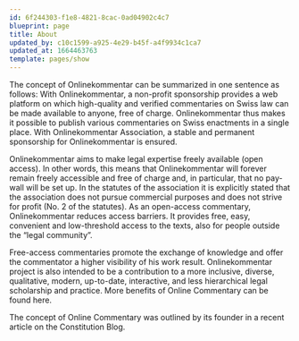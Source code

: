 ```yaml
---
id: 6f244303-f1e8-4821-8cac-0ad04902c4c7
blueprint: page
title: About
updated_by: c10c1599-a925-4e29-b45f-a4f9934c1ca7
updated_at: 1664463763
template: pages/show
---
```

<p>The concept of Onlinekommentar can be summarized in one sentence as follows: With Onlinekommentar, a non-profit sponsorship provides a web platform on which high-quality and verified commentaries on Swiss law can be made available to anyone, free of charge. Onlinekommentar thus makes it possible to publish various commentaries on Swiss enactments in a single place. With Onlinekommentar Association, a stable and permanent sponsorship for Onlinekommentar is ensured.</p><p>Onlinekommentar aims to make legal expertise freely available (open access). In other words, this means that Onlinekommentar will forever remain freely accessible and free of charge and, in particular, that no pay-wall will be set up. In the statutes of the association it is explicitly stated that the association does not pursue commercial purposes and does not strive for profit (No. 2 of the statutes). As an open-access commentary, Onlinekommentar reduces access barriers. It provides free, easy, convenient and low-threshold access to the texts, also for people outside the “legal community”.</p><p>Free-access commentaries promote the exchange of knowledge and offer the commentator a higher visibility of his work result. Onlinekommentar project is also intended to be a contribution to a more inclusive, diverse, qualitative, modern, up-to-date, interactive, and less hierarchical legal scholarship and practice. More benefits of Online Commentary can be found here.</p><p>The concept of Online Commentary was outlined by its founder in a recent article on the Constitution Blog.</p>